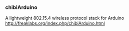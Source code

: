 ### chibiArduino

A lightweight 802.15.4 wireless protocol stack for Arduino
http://freaklabs.org/index.php/chibiArduino.html

